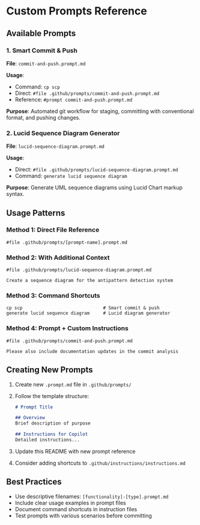 # Custom Prompts Reference

## Available Prompts

### 1. Smart Commit & Push

**File**: `commit-and-push.prompt.md`

**Usage**:

- Command: `cp scp`
- Direct: `#file .github/prompts/commit-and-push.prompt.md`
- Reference: `#prompt commit-and-push.prompt.md`

**Purpose**: Automated git workflow for staging, committing with conventional format, and pushing changes.

### 2. Lucid Sequence Diagram Generator

**File**: `lucid-sequence-diagram.prompt.md`

**Usage**:

- Direct: `#file .github/prompts/lucid-sequence-diagram.prompt.md`
- Command: `generate lucid sequence diagram`

**Purpose**: Generate UML sequence diagrams using Lucid Chart markup syntax.

## Usage Patterns

### Method 1: Direct File Reference

```text
#file .github/prompts/[prompt-name].prompt.md
```

### Method 2: With Additional Context

```text
#file .github/prompts/lucid-sequence-diagram.prompt.md

Create a sequence diagram for the antipattern detection system
```

### Method 3: Command Shortcuts

```text
cp scp                              # Smart commit & push
generate lucid sequence diagram     # Lucid diagram generator  
```

### Method 4: Prompt + Custom Instructions

```text
#file .github/prompts/commit-and-push.prompt.md

Please also include documentation updates in the commit analysis
```

## Creating New Prompts

1. Create new `.prompt.md` file in `.github/prompts/`
2. Follow the template structure:

   ```markdown
   # Prompt Title
   
   ## Overview
   Brief description of purpose
   
   ## Instructions for Copilot
   Detailed instructions...
   ```

3. Update this README with new prompt reference
4. Consider adding shortcuts to `.github/instructions/instructions.md`

## Best Practices

- Use descriptive filenames: `[functionality]-[type].prompt.md`
- Include clear usage examples in prompt files
- Document command shortcuts in instruction files
- Test prompts with various scenarios before committing
